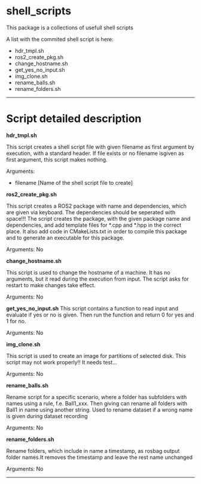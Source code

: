 # shell_scripts
This package is a collections of usefull shell scripts

A list with the commited shell script is here:
* hdr_tmpl.sh
* ros2_create_pkg.sh
* change_hostname.sh
* get_yes_no_input.sh
* img_clone.sh
* rename_balls.sh
* rename_folders.sh

---

# Script detailed description
<b>hdr_tmpl.sh</b>

This script creates a shell script file with given filename as first argument by execution, with a standard header. If file exists or no filename isgiven as first argument, this script makes nothing.

Arguments:
* filename [Name of the shell script file to create]



<b>ros2_create_pkg.sh</b>

This script creates a ROS2 package with name and dependencies, which are given via keyboard. The dependencies should be seperated with space!!!
The script creates the package, with the given package name and dependencies, and add template files for *.cpp and *.hpp in the correct place. It also add code in CMakeLists.txt in order to compile this package and to generate an executable for this package.

Arguments: No



<b>change_hostname.sh</b>

This script is used to change the hostname of a machine. It has no arguments, but it read during the execution from input. The script asks for restart to make changes take effect. 

Arguments: No



<b>get_yes_no_input.sh</b>
This script contains a function to read input and evaluate if yes or no is given. Then run the function and return 0 for yes and 1 for no.

Arguments: No



<b>img_clone.sh</b>

This script is used to create an image for partitions of selected disk. This script may not work properly!! It needs test...

Arguments: No



<b>rename_balls.sh</b>

Rename script for a specific scenario, where a folder has subfolders with names using a rule, f.e. Ball1_xxx. Then giving can rename all folders with Ball1 in name using another string. Used to rename
dataset if a wrong name is given during dataset recording

Arguments: No



<b>rename_folders.sh</b>

Rename folders, which include in name a timestamp, as rosbag output folder names.It removes the timestamp and leave the rest name unchanged

Arguments: No



---

